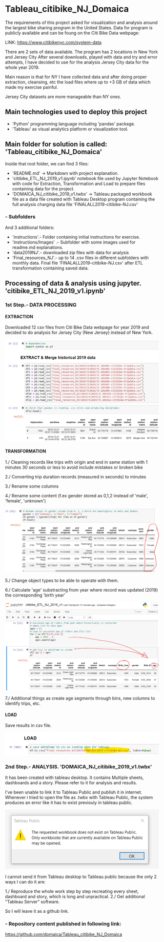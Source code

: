 # Tableau_citibike_NJ_Domaica

The requirements of this project asked for visualization and analysis  around the largest bike sharing program in the United States.
Data for program is publicly available and can be foung on the Citi Bike Data webpage:

LINK: https://www.citibikenyc.com/system-data

There are 2 sets of data available. The program has 2 locations in New York and Jersey City
After several downloads, played with data and try and error attempts, I have decided to use for the analysis Jersey City data for the whole year 2019.

Main reason is that for NY I have collected data and after doing proper extraction, cleansing, etc the load files where up to +3 GB of data which made my exercise painful. 

Jersey City datasets are more manageable than NY ones.


## Main technologies used to deploy this project

- 'Python' programming language including 'pandas' package.
- 'Tableau' as visual analytics platform or visualization tool.


## Main folder for solution is called: 'Tableau_citibike_NJ_Domaica'

Inside that root folder, we can find 3 files:

- 'README.md' -> Markdown with project explanation.
- 'citibike_ETL_NJ_2019_v1.ipynb'  notebook file used by Jupyter Notebook with code for Extraction, Transformation and Load to prepare files containing data for the project.
- 'DOMAICA_NJ_citibike_2019_v1.twbx' -> Tableau packaged workbook file as a data file created with Tableau Desktop program containing the full analysis charging data file 'FINALALL2019-citibike-NJ.csv'

### - Subfolders 

And 3 additional folders:

- 'instructions'.- Folder containing initial instructions for exercise.
- 'instructions/Images' .- Subfolder with some images used for readme.md explanations.
- 'data2019NJ'.- downloaded zip files with data for analysis
- 'Final_resources_NJ'.- up to 14 .csv files in different subfolders with monthly data. Final file 'FINALALL2019-citibike-NJ.csv' after ETL transformation containing saved data.

## Processing of data & analysis using jupyter. 'citibike_ETL_NJ_2019_v1.ipynb'


### 1st Step.- DATA PROCESSING

#### EXTRACTION
Downloaded 12 csv files from Citi Bike Data webpage for year 2019 and decided to do analysis for Jersey City (New Jersey) instead of New York.

![alt text](https://github.com/domaica/Tableau_citibike_NJ_Domaica/blob/main/Instructions/Images/csv.png)


#### TRANSFORMATION

1./ Cleaning records like trips with origin and end in same station with 1 minutes 30 seconds or less to avoid include mistakes or broken bike 

2./ Converting trip duration records (measured in seconds) to minutes

3./ Rename some columns

4./ Rename some content (f.ex gender stored as 0,1,2 instead of 'male', 'female', 'unknown')

![alt text](https://github.com/domaica/Tableau_citibike_NJ_Domaica/blob/main/Instructions/Images/rename_content1.png)

5./ Change object types to be able to operate with them.

6./ Calculate 'age' substracting from year where record was updated (2019) the corresponding 'birth year'

![alt text](https://github.com/domaica/Tableau_citibike_NJ_Domaica/blob/main/Instructions/Images/age.png)


7./ Additional things as create age segments through bins, new columns to identify trips, etc.

#### LOAD

Save results in csv file.

![alt text](https://github.com/domaica/Tableau_citibike_NJ_Domaica/blob/main/Instructions/Images/final%20csv.png)


### 2nd Step.- ANALYSIS. 'DOMAICA_NJ_citibike_2019_v1.twbx'

It has been created with tableau desktop. It contains Multiple sheets, dashboards and a story. Please refer to it for analysis and results.

I've been unable to link it to Tableau Public and publish it in internet. Whenever i tried to open the file as .twbx with Tableau Public, the system produces an error like it has to exist previouly in tableau public. 

![alt text](https://github.com/domaica/Tableau_citibike_NJ_Domaica/blob/main/Instructions/Images/error.png)


I cannot send it from Tableau desktop to Tableau public because the only 2 ways I can do it are:

1./ Reproduce the whole work step by step recreating every sheet, dashboard and story, which is long and unpractical.
2./ Get additional "Tableau Server" software.

So I will leave it as a github link.


### - Repository content published in following link:

https://github.com/domaica/Tableau_citibike_NJ_Domaica


